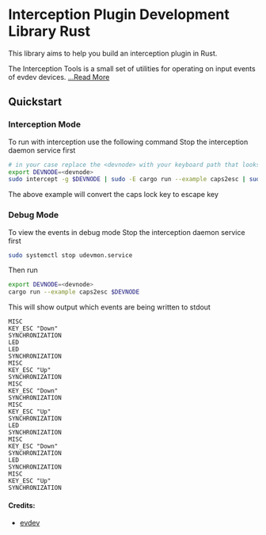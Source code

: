 # Interception Plugin Development Library Rust 
This library aims to help you build an interception plugin in Rust.

The Interception Tools is a small set of utilities for operating on input events of evdev devices.  [...Read More](https://gitlab.com/interception/linux/tools)

## Quickstart
### Interception Mode
To run with interception use the following command
Stop the interception daemon service first

```bash
# in your case replace the <devnode> with your keyboard path that looks something like this /dev/input/by-path/platform-i8042-serio-0-event-kbd
export DEVNODE=<devnode>
sudo intercept -g $DEVNODE | sudo -E cargo run --example caps2esc | sudo uinput -d $DEVNODE
```
The above example will convert the caps lock key to escape key

### Debug Mode
To view the events in debug mode 
Stop the interception daemon service first

```bash
sudo systemctl stop udevmon.service 
```
Then run 

```bash
export DEVNODE=<devnode>
cargo run --example caps2esc $DEVNODE
```

This will show output which events are being written to stdout
```
MISC
KEY_ESC "Down"
SYNCHRONIZATION
LED
LED
SYNCHRONIZATION
MISC
KEY_ESC "Up"
SYNCHRONIZATION
MISC
KEY_ESC "Down"
SYNCHRONIZATION
MISC
KEY_ESC "Up"
SYNCHRONIZATION
LED
SYNCHRONIZATION
MISC
KEY_ESC "Down"
SYNCHRONIZATION
LED
SYNCHRONIZATION
MISC
KEY_ESC "Up"
SYNCHRONIZATION
```

#### Credits:
- [evdev](https://github.com/emberian/evdev)
